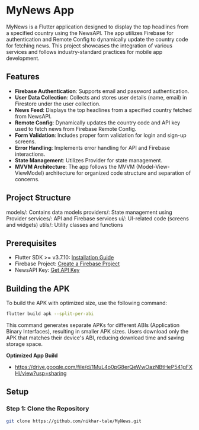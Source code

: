# MyNews App

MyNews is a Flutter application designed to display the top headlines from a specified country using the NewsAPI. The app utilizes Firebase for authentication and Remote Config to dynamically update the country code for fetching news. This project showcases the integration of various services and follows industry-standard practices for mobile app development.

## Features

- **Firebase Authentication**: Supports email and password authentication.
- **User Data Collection**: Collects and stores user details (name, email) in Firestore under the user collection.
- **News Feed**: Displays the top headlines from a specified country fetched from NewsAPI.
- **Remote Config**: Dynamically updates the country code and API key used to fetch news from Firebase Remote Config.
- **Form Validation**: Includes proper form validation for login and sign-up screens.
- **Error Handling**: Implements error handling for API and Firebase interactions.
- **State Management**: Utilizes Provider for state management.
- **MVVM Architecture**: The app follows the MVVM (Model-View-ViewModel) architecture for organized code structure and separation of concerns.

## Project Structure


models/: Contains data models
providers/: State management using Provider
services/: API and Firebase services
ui/: UI-related code (screens and widgets)
utils/: Utility classes and functions

## Prerequisites

- Flutter SDK >= v3.7.10: [Installation Guide](https://flutter.dev/docs/get-started/install)
- Firebase Project: [Create a Firebase Project](https://firebase.google.com/)
- NewsAPI Key: [Get API Key](https://newsapi.org/)

## Building the APK
To build the APK with optimized size, use the following command:

```sh
flutter build apk --split-per-abi
```

This command generates separate APKs for different ABIs (Application Binary Interfaces), resulting in smaller APK sizes. Users download only the APK that matches their device's ABI, reducing download time and saving storage space.

**Optimized App Build**
- https://drive.google.com/file/d/1MuL4o0pG8erQeWwOazNBtHeP541gFXHi/view?usp=sharing




## Setup

### Step 1: Clone the Repository

```sh
git clone https://github.com/nikhar-tale/MyNews.git




